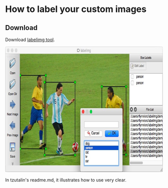 # How to label your custom images


## Download

Download [labelimg tool](https://github.com/tzutalin/labelImg).

<p align="center">
  <img src="img/labelimg.jpg" width=799 height=401>
</p>


In tzutalin's readme.md, it illustrates
 how to use very clear.


